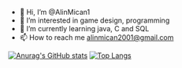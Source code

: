 - 👋 Hi, I’m @AlinMican1
- 👀 I’m interested in game design, programming
- 🌱 I’m currently learning java, C and SQL
- 📫 How to reach me alinmican2001@gmail.com
<!---
AlinMican1/AlinMican1 is a ✨ special ✨ repository because its `README.md` (this file) appears on your GitHub profile.
You can click the Preview link to take a look at your changes.
--->

[![Anurag's GitHub stats](https://github-readme-stats.vercel.app/api?username=AlinMican1&theme=radical)](https://github.com/anuraghazra/github-readme-stats)
[![Top Langs](https://github-readme-stats.vercel.app/api/top-langs/?username=AlinMican1&layout=compact)](https://github.com/anuraghazra/github-readme-stats)
